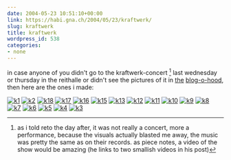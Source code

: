 ```yaml
---
date: 2004-05-23 10:51:10+00:00
link: https://habi.gna.ch/2004/05/23/kraftwerk/
slug: kraftwerk
title: kraftwerk
wordpress_id: 538
categories:
- none
---
```


in case anyone of you didn't go to the kraftwerk-concert [^1] last wednesday or thursday in the reithalle or didn't see the pictures of it in [the](http://flagr.antville.org/stories/794760/) [blog-o-hood](https://pieceoplastic.com/index.php?p=1092), then here are the ones i made:

[![k1](https://habi.gna.ch/blog/images/k1-tm.jpg)](https://habi.gna.ch/blog/images/k1.jpg)
[![k2](https://habi.gna.ch/blog/images/k2-tm.jpg)](https://habi.gna.ch/blog/images/k2.jpg)
[![k18](https://habi.gna.ch/blog/images/k18-tm.jpg)](https://habi.gna.ch/blog/images/k18.jpg)
[![k17](https://habi.gna.ch/blog/images/k17-tm.jpg)](https://habi.gna.ch/blog/images/k17.jpg)
[![k16](https://habi.gna.ch/blog/images/k16-tm.jpg)](https://habi.gna.ch/blog/images/k16.jpg)
[![k15](https://habi.gna.ch/blog/images/k15-tm.jpg)](https://habi.gna.ch/blog/images/k15.jpg)
[![k13](https://habi.gna.ch/blog/images/k13-tm.jpg)](https://habi.gna.ch/blog/images/k13.jpg)
[![k12](https://habi.gna.ch/blog/images/k12-tm.jpg)](https://habi.gna.ch/blog/images/k12.jpg)
[![k11](https://habi.gna.ch/blog/images/k11-tm.jpg)](https://habi.gna.ch/blog/images/k11.jpg)
[![k10](https://habi.gna.ch/blog/images/k10-tm.jpg)](https://habi.gna.ch/blog/images/k10.jpg)
[![k9](https://habi.gna.ch/blog/images/k9-tm.jpg)](https://habi.gna.ch/blog/images/k9.jpg)
[![k8](https://habi.gna.ch/blog/images/k8-tm.jpg)](https://habi.gna.ch/blog/images/k8.jpg)
[![k7](https://habi.gna.ch/blog/images/k7-tm.jpg)](https://habi.gna.ch/blog/images/k7.jpg)
[![k6](https://habi.gna.ch/blog/images/k6-tm.jpg)](https://habi.gna.ch/blog/images/k6.jpg)
[![k5](https://habi.gna.ch/blog/images/k5-tm.jpg)](https://habi.gna.ch/blog/images/k5.jpg)
[![k4](https://habi.gna.ch/blog/images/k4-tm.jpg)](https://habi.gna.ch/blog/images/k4.jpg)
[![k3](https://habi.gna.ch/blog/images/k3-tm.jpg)](https://habi.gna.ch/blog/images/k3.jpg)  


[^1]: as i told reto the day after, it was not really a concert, more a performance, because the visuals actually blasted me away, the music was pretty the same as on their records. as piece notes, a video of the show would be amazing (he links to two smallish videos in his post)
